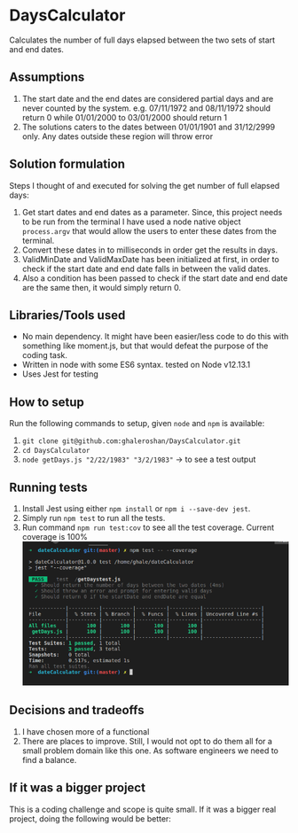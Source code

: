 # DaysCalculator

Calculates the number of full days elapsed between the two sets of start and end dates.

## Assumptions

1. The start date and the end dates are considered partial days and are never counted by the system. e.g. 07/11/1972 and 08/11/1972 should return 0 while 01/01/2000 to 03/01/2000 should return 1
2. The solutions caters to the dates between 01/01/1901 and 31/12/2999 only. Any dates outside these region will throw error

## Solution formulation

Steps I thought of and executed for solving the get number of full elapsed days:

1. Get start dates and end dates as a parameter. Since, this project needs to be run from the terminal I have used a node native object `process.argv` that would allow the users to enter these dates from the terminal.
2. Convert these dates in to milliseconds in order get the results in days.
3. ValidMinDate and ValidMaxDate has been initialized at first, in order to check if the start date and end date falls in between the valid dates.
4. Also a condition has been passed to check if the start date and end date are the same then, it would simply return 0.

## Libraries/Tools used

- No main dependency. It might have been easier/less code to do this with something like moment.js, but that would defeat the purpose of the coding task.
- Written in node with some ES6 syntax. tested on Node v12.13.1
- Uses Jest for testing

## How to setup

Run the following commands to setup, given `node` and `npm` is available:

1. `git clone git@github.com:ghaleroshan/DaysCalculator.git`
2. `cd DaysCalculator`
3. `node getDays.js "2/22/1983" "3/2/1983"` -> to see a test output

## Running tests

1. Install Jest using either `npm install` or `npm i --save-dev jest`.
2. Simply run `npm test` to run all the tests.
3. Run command `npm run test:cov` to see all the test coverage.
   Current coverage is 100%
   ![Alt text](__test__/coverage.png)

## Decisions and tradeoffs

1. I have chosen more of a functional
1. There are places to improve. Still, I would not opt to do them all for a small problem domain like this one. As software engineers we need to find a balance.

## If it was a bigger project

This is a coding challenge and scope is quite small. If it was a bigger real project, doing the following would be better:
